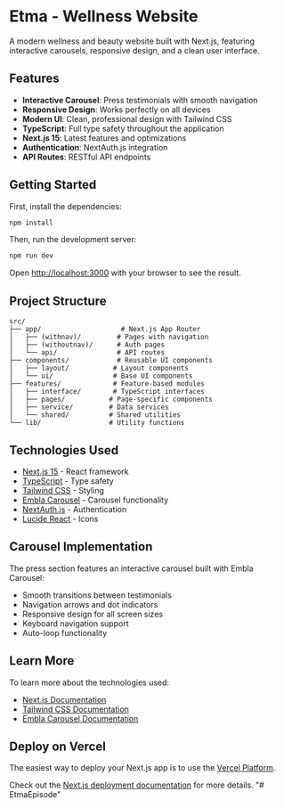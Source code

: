 # Etma - Wellness Website

A modern wellness and beauty website built with Next.js, featuring interactive carousels, responsive design, and a clean user interface.

## Features

- **Interactive Carousel**: Press testimonials with smooth navigation
- **Responsive Design**: Works perfectly on all devices
- **Modern UI**: Clean, professional design with Tailwind CSS
- **TypeScript**: Full type safety throughout the application
- **Next.js 15**: Latest features and optimizations
- **Authentication**: NextAuth.js integration
- **API Routes**: RESTful API endpoints

## Getting Started

First, install the dependencies:

```bash
npm install
```

Then, run the development server:

```bash
npm run dev
```

Open [http://localhost:3000](http://localhost:3000) with your browser to see the result.

## Project Structure

```
src/
├── app/                    # Next.js App Router
│   ├── (withnav)/         # Pages with navigation
│   ├── (withoutnav)/      # Auth pages
│   └── api/               # API routes
├── components/            # Reusable UI components
│   ├── layout/           # Layout components
│   └── ui/               # Base UI components
├── features/             # Feature-based modules
│   ├── interface/        # TypeScript interfaces
│   ├── pages/           # Page-specific components
│   ├── service/         # Data services
│   └── shared/          # Shared utilities
└── lib/                 # Utility functions
```

## Technologies Used

- [Next.js 15](https://nextjs.org/) - React framework
- [TypeScript](https://www.typescriptlang.org/) - Type safety
- [Tailwind CSS](https://tailwindcss.com/) - Styling
- [Embla Carousel](https://www.embla-carousel.com/) - Carousel functionality
- [NextAuth.js](https://next-auth.js.org/) - Authentication
- [Lucide React](https://lucide.dev/) - Icons

## Carousel Implementation

The press section features an interactive carousel built with Embla Carousel:

- Smooth transitions between testimonials
- Navigation arrows and dot indicators
- Responsive design for all screen sizes
- Keyboard navigation support
- Auto-loop functionality

## Learn More

To learn more about the technologies used:

- [Next.js Documentation](https://nextjs.org/docs)
- [Tailwind CSS Documentation](https://tailwindcss.com/docs)
- [Embla Carousel Documentation](https://www.embla-carousel.com/)

## Deploy on Vercel

The easiest way to deploy your Next.js app is to use the [Vercel Platform](https://vercel.com/new?utm_medium=default-template&filter=next.js&utm_source=create-next-app&utm_campaign=create-next-app-readme).

Check out the [Next.js deployment documentation](https://nextjs.org/docs/app/building-your-application/deploying) for more details.
"# EtmaEpisode" 
